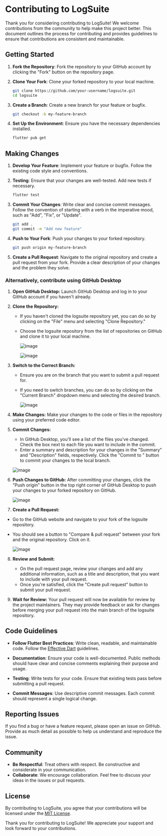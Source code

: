 # Contributing to LogSuite

Thank you for considering contributing to LogSuite! We welcome contributions from the community to help make this project better. This document outlines the process for contributing and provides guidelines to ensure that contributions are consistent and maintainable.

## Getting Started

1. **Fork the Repository**: Fork the repository to your GitHub account by clicking the "Fork" button on the repository page.

2. **Clone Your Fork**: Clone your forked repository to your local machine.
    ```bash
    git clone https://github.com/your-username/logsuite.git
    cd logsuite
    ```

3. **Create a Branch**: Create a new branch for your feature or bugfix.
    ```bash
    git checkout -b my-feature-branch
    ```

4. **Set Up the Environment**: Ensure you have the necessary dependencies installed.
    ```bash
    flutter pub get
    ```

## Making Changes

1. **Develop Your Feature**: Implement your feature or bugfix. Follow the existing code style and conventions.

2. **Testing**: Ensure that your changes are well-tested. Add new tests if necessary.
    ```bash
    flutter test
    ```

3. **Commit Your Changes**: Write clear and concise commit messages. Follow the convention of starting with a verb in the imperative mood, such as "Add", "Fix", or "Update".
    ```bash
    git add .
    git commit -m "Add new feature"
    ```

4. **Push to Your Fork**: Push your changes to your forked repository.
    ```bash
    git push origin my-feature-branch
    ```

5. **Create a Pull Request**: Navigate to the original repository and create a pull request from your fork. Provide a clear description of your changes and the problem they solve.

### Alternatively, contribute using GitHub Desktop

1. **Open GitHub Desktop:**
   Launch GitHub Desktop and log in to your GitHub account if you haven't already.

2. **Clone the Repository:**
   - If you haven't cloned the logsuite repository yet, you can do so by clicking on the "File" menu and selecting "Clone Repository."
   - Choose the logsuite repository from the list of repositories on GitHub and clone it to your local machine.
     
     ![image](https://github.com/PradnyaGaitonde/logsuite/assets/116059908/a77be6bc-c024-4807-a665-3e3751c1a10b)
     
     ![image](https://github.com/PradnyaGaitonde/logsuite/assets/116059908/09f4c063-784c-4c98-9009-4a758cf9b8ab)

3. **Switch to the Correct Branch:**
   - Ensure you are on the branch that you want to submit a pull request for.
   - If you need to switch branches, you can do so by clicking on the "Current Branch" dropdown menu and selecting the desired branch.
     
     ![image](https://github.com/PradnyaGaitonde/logsuite/assets/116059908/d777dc8e-2c5a-4716-8de1-47efdfd44fa9)

4. **Make Changes:**
   Make your changes to the code or files in the repository using your preferred code editor.

5. **Commit Changes:**
   - In GitHub Desktop, you'll see a list of the files you've changed. Check the box next to each file you want to include in the commit.
   - Enter a summary and description for your changes in the "Summary" and "Description" fields, respectively. Click the "Commit to <branch-name>" button to commit your changes to the local branch.
     
    ![image](https://github.com/PradnyaGaitonde/logsuite/assets/116059908/fead681a-c9b7-46b5-a5e1-5cad65042bc2)

6. **Push Changes to GitHub:**
   After committing your changes, click the "Push origin" button in the top right corner of GitHub Desktop to push your changes to your forked repository on GitHub.
   
   ![image](https://github.com/PradnyaGaitonde/logsuite/assets/116059908/464a4c56-a936-4a64-b51d-fb99ff6ac10e)

8. **Create a Pull Request:**
  - Go to the GitHub website and navigate to your fork of the logsuite repository.
  - You should see a button to "Compare & pull request" between your fork and the original repository. Click on it.
    
    ![image](https://github.com/PradnyaGaitonde/logsuite/assets/116059908/86a2f8f4-d115-4aa4-968a-f7c1e4eb866d)

8. **Review and Submit:**
   - On the pull request page, review your changes and add any additional information, such as a title and description, that you want to include with your pull request.
   - Once you're satisfied, click the "Create pull request" button to submit your pull request.

9. **Wait for Review:**
    Your pull request will now be available for review by the project maintainers. They may provide feedback or ask for changes before merging your pull request into the main branch of the logsuite repository.

## Code Guidelines

- **Follow Flutter Best Practices**: Write clean, readable, and maintainable code. Follow the [Effective Dart](https://dart.dev/guides/language/effective-dart) guidelines.

- **Documentation**: Ensure your code is well-documented. Public methods should have clear and concise comments explaining their purpose and usage.

- **Testing**: Write tests for your code. Ensure that existing tests pass before submitting a pull request.

- **Commit Messages**: Use descriptive commit messages. Each commit should represent a single logical change.

## Reporting Issues

If you find a bug or have a feature request, please open an issue on GitHub. Provide as much detail as possible to help us understand and reproduce the issue.

## Community

- **Be Respectful**: Treat others with respect. Be constructive and considerate in your communication.
- **Collaborate**: We encourage collaboration. Feel free to discuss your ideas in the issues or pull requests.

## License

By contributing to LogSuite, you agree that your contributions will be licensed under the [MIT License](LICENSE).

Thank you for contributing to LogSuite! We appreciate your support and look forward to your contributions.

